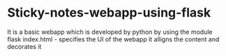 # Sticky-notes-webapp-using-flask
It is a basic webapp which is developed by python by using the module flask
index.html  - specifies the UI of the webapp it alligns the content and decorates it
